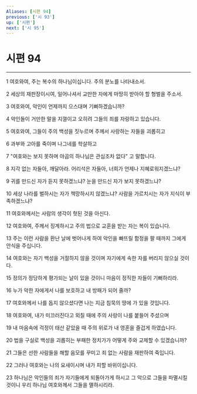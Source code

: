 ```yaml
---
Aliases: [시편 94]
previous: ['시 93']
up: ['시편']
next: ['시 95']
---
```

# 시편 94

***


1 여호와여, 주는 복수의 하나님이십니다. 주의 분노를 나타내소서. 

2 세상의 재판장이시여, 일어나셔서 교만한 자에게 마땅히 받아야 할 형벌을 주소서. 

3 여호와여, 악인이 언제까지 으스대며 기뻐하겠습니까? 

4 악인들이 거만한 말을 지껄이고 오히려 그들의 죄를 자랑하고 있습니다. 

5 여호와여, 그들이 주의 백성을 짓누르며 주께서 사랑하는 자들을 괴롭히고 

6 과부와 고아를 죽이며 나그네를 학살하고 

7 "여호와는 보지 못하며 야곱의 하나님은 관심조차 없다" 고 말합니다. 

8 지각 없는 자들아, 깨달아라. 어리석은 자들아, 너희가 언제나 지혜로워지겠느냐? 

9 귀를 만드신 자가 듣지 못하겠느냐? 눈을 만드신 자가 보지 못하겠느냐? 

10 세상 나라를 벌하시는 자가 책망하시지 않겠느냐? 사람을 가르치시는 자가 지식이 부족하겠느냐? 

11 여호와께서는 사람의 생각이 헛된 것을 아신다. 

12 여호와여, 주께서 징계하시고 주의 법으로 교훈을 받는 자는 복이 있습니다. 

13 주는 이런 사람을 환난 날에 벗어나게 하여 악인을 빠뜨릴 함정을 팔 때까지 그에게 안식을 주십니다. 

14 여호와는 자기 백성을 거절하지 않을 것이며 자기에게 속한 자를 버리지 않으실 것이다. 

15 정의가 정당하게 평가되는 날이 있을 것이니 마음이 정직한 자들이 기뻐하리라. 

16 누가 악한 자에게서 나를 보호하고 내 방패가 되어 줄까? 

17 여호와께서 나를 돕지 않으셨다면 나는 지금 침묵의 땅에 가 있을 것입니다. 

18 여호와여, 내가 미끄러진다고 외칠 때에 주의 사랑이 나를 붙들어 주셨으며 

19 내 마음속에 걱정이 태산 같았을 때 주의 위로가 내 영혼을 즐겁게 하였습니다. 

20 법을 구실로 백성을 괴롭히는 부패한 정치가가 어떻게 주와 교제할 수 있겠습니까? 

21 그들은 선한 사람들을 해할 음모를 꾸미고 죄 없는 사람을 재판하여 죽입니다. 

22 그러나 여호와는 나의 요새이시며 내가 피할 바위이십니다. 

23 하나님은 악인들의 죄가 자기들에게 되돌아가게 하시고 그 악으로 그들을 파멸시킬 것이니 우리 하나님 여호와께서 그들을 멸하시리라.
